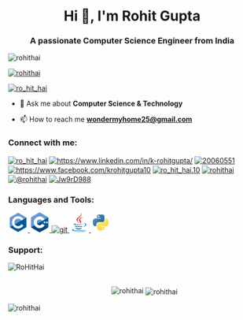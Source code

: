 <h1 align="center">Hi 👋, I'm Rohit Gupta</h1>
<h3 align="center">A passionate Computer Science Engineer from India</h3>

<p align="left"> <img src="https://komarev.com/ghpvc/?username=rohithai&label=Profile%20views&color=0e75b6&style=flat" alt="rohithai" /> </p>

<p align="left"> <a href="https://github.com/ryo-ma/github-profile-trophy"><img src="https://github-profile-trophy.vercel.app/?username=rohithai" alt="rohithai" /></a> </p>

<p align="left"> <a href="https://twitter.com/ro_hit_hai" target="blank"><img src="https://img.shields.io/twitter/follow/ro_hit_hai?logo=twitter&style=for-the-badge" alt="ro_hit_hai" /></a> </p>

- 💬 Ask me about **Computer Science & Technology**

- 📫 How to reach me **wondermyhome25@gmail.com**

<h3 align="left">Connect with me:</h3>
<p align="left">
<a href="https://twitter.com/ro_hit_hai" target="blank"><img align="center" src="https://raw.githubusercontent.com/rahuldkjain/github-profile-readme-generator/master/src/images/icons/Social/twitter.svg" alt="ro_hit_hai" height="30" width="40" /></a>
<a href="https://linkedin.com/in/https://www.linkedin.com/in/k-rohitgupta/" target="blank"><img align="center" src="https://raw.githubusercontent.com/rahuldkjain/github-profile-readme-generator/master/src/images/icons/Social/linked-in-alt.svg" alt="https://www.linkedin.com/in/k-rohitgupta/" height="30" width="40" /></a>
<a href="https://stackoverflow.com/users/20060551" target="blank"><img align="center" src="https://raw.githubusercontent.com/rahuldkjain/github-profile-readme-generator/master/src/images/icons/Social/stack-overflow.svg" alt="20060551" height="30" width="40" /></a>
<a href="https://fb.com/https://www.facebook.com/krohitgupta10" target="blank"><img align="center" src="https://raw.githubusercontent.com/rahuldkjain/github-profile-readme-generator/master/src/images/icons/Social/facebook.svg" alt="https://www.facebook.com/krohitgupta10" height="30" width="40" /></a>
<a href="https://instagram.com/ro_hit_hai.10" target="blank"><img align="center" src="https://raw.githubusercontent.com/rahuldkjain/github-profile-readme-generator/master/src/images/icons/Social/instagram.svg" alt="ro_hit_hai.10" height="30" width="40" /></a>
<a href="https://www.hackerrank.com/rohithai" target="blank"><img align="center" src="https://raw.githubusercontent.com/rahuldkjain/github-profile-readme-generator/master/src/images/icons/Social/hackerrank.svg" alt="rohithai" height="30" width="40" /></a>
<a href="https://www.hackerearth.com/@rohithai" target="blank"><img align="center" src="https://raw.githubusercontent.com/rahuldkjain/github-profile-readme-generator/master/src/images/icons/Social/hackerearth.svg" alt="@rohithai" height="30" width="40" /></a>
<a href="https://discord.gg/Jw9rD988" target="blank"><img align="center" src="https://raw.githubusercontent.com/rahuldkjain/github-profile-readme-generator/master/src/images/icons/Social/discord.svg" alt="Jw9rD988" height="30" width="40" /></a>
</p>

<h3 align="left">Languages and Tools:</h3>
<p align="left"> <a href="https://www.cprogramming.com/" target="_blank" rel="noreferrer"> <img src="https://raw.githubusercontent.com/devicons/devicon/master/icons/c/c-original.svg" alt="c" width="40" height="40"/> </a> <a href="https://www.w3schools.com/cpp/" target="_blank" rel="noreferrer"> <img src="https://raw.githubusercontent.com/devicons/devicon/master/icons/cplusplus/cplusplus-original.svg" alt="cplusplus" width="40" height="40"/> </a> <a href="https://git-scm.com/" target="_blank" rel="noreferrer"> <img src="https://www.vectorlogo.zone/logos/git-scm/git-scm-icon.svg" alt="git" width="40" height="40"/> </a> <a href="https://www.java.com" target="_blank" rel="noreferrer"> <img src="https://raw.githubusercontent.com/devicons/devicon/master/icons/java/java-original.svg" alt="java" width="40" height="40"/> </a> <a href="https://www.python.org" target="_blank" rel="noreferrer"> <img src="https://raw.githubusercontent.com/devicons/devicon/master/icons/python/python-original.svg" alt="python" width="40" height="40"/> </a> </p>

<h3 align="left">Support:</h3>
<p><a href="https://www.buymeacoffee.com/RoHitHai"> <img align="left" src="https://cdn.buymeacoffee.com/buttons/v2/default-yellow.png" height="50" width="210" alt="RoHitHai" /></a></p><br><br>

<p><img align="left" src="https://github-readme-stats.vercel.app/api/top-langs?username=rohithai&show_icons=true&locale=en&layout=compact" alt="rohithai" /></p>

<p>&nbsp;<img align="center" src="https://github-readme-stats.vercel.app/api?username=rohithai&show_icons=true&locale=en" alt="rohithai" /></p>

<p><img align="center" src="https://github-readme-streak-stats.herokuapp.com/?user=rohithai&" alt="rohithai" /></p>
